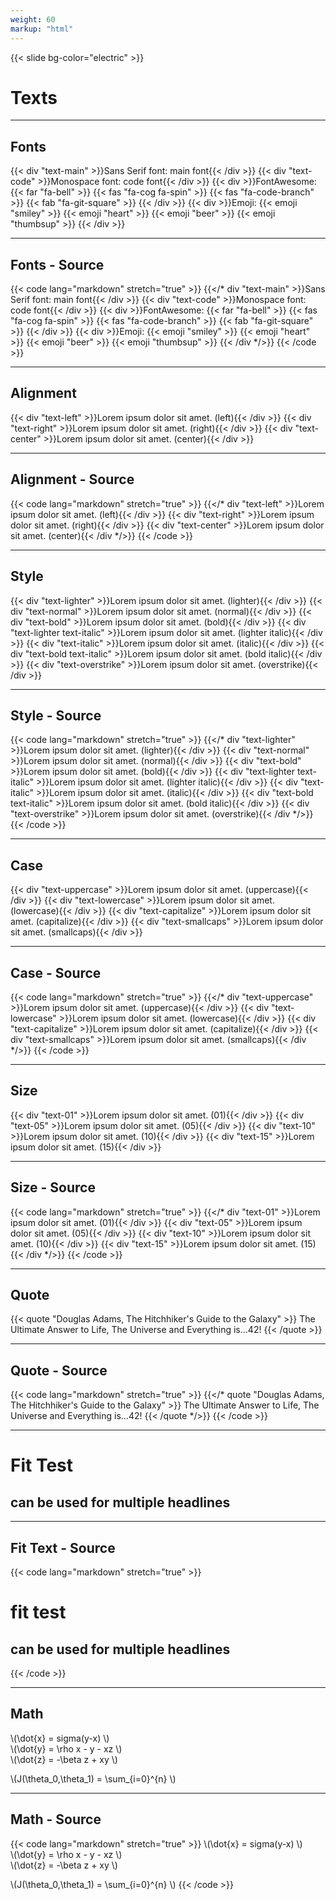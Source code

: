 ```yaml
---
weight: 60
markup: "html"
---
```

{{< slide bg-color="electric" >}}
# Texts

------
## Fonts
{{< div "text-main" >}}Sans Serif font: main font{{< /div >}}
{{< div "text-code" >}}Monospace font: code font{{< /div >}}
{{< div >}}FontAwesome:
  {{< far "fa-bell" >}}
  {{< fas "fa-cog fa-spin" >}}
  {{< fas "fa-code-branch" >}}
  {{< fab "fa-git-square" >}}
{{< /div >}}
{{< div >}}Emoji:
  {{< emoji "smiley" >}}
  {{< emoji "heart" >}}
  {{< emoji "beer" >}}
  {{< emoji "thumbsup" >}}
{{< /div >}}

------
## Fonts - Source
{{< code lang="markdown" stretch="true" >}}
{{</* div "text-main" >}}Sans Serif font: main font{{< /div >}}
{{< div "text-code" >}}Monospace font: code font{{< /div >}}
{{< div >}}FontAwesome:
  {{< far "fa-bell" >}}
  {{< fas "fa-cog fa-spin" >}}
  {{< fas "fa-code-branch" >}}
  {{< fab "fa-git-square" >}}
{{< /div >}}
{{< div >}}Emoji:
  {{< emoji "smiley" >}}
  {{< emoji "heart" >}}
  {{< emoji "beer" >}}
  {{< emoji "thumbsup" >}}
{{< /div */>}}
{{< /code >}}

------
## Alignment
{{< div "text-left" >}}Lorem ipsum dolor sit amet. (left){{< /div >}}
{{< div "text-right" >}}Lorem ipsum dolor sit amet. (right){{< /div >}}
{{< div "text-center" >}}Lorem ipsum dolor sit amet. (center){{< /div >}}

------
## Alignment - Source
{{< code lang="markdown" stretch="true" >}}
{{</* div "text-left" >}}Lorem ipsum dolor sit amet. (left){{< /div >}}
{{< div "text-right" >}}Lorem ipsum dolor sit amet. (right){{< /div >}}
{{< div "text-center" >}}Lorem ipsum dolor sit amet. (center){{< /div */>}}
{{< /code >}}

------
## Style
{{< div "text-lighter" >}}Lorem ipsum dolor sit amet. (lighter){{< /div >}}
{{< div "text-normal" >}}Lorem ipsum dolor sit amet. (normal){{< /div >}}
{{< div "text-bold" >}}Lorem ipsum dolor sit amet. (bold){{< /div >}}
{{< div "text-lighter text-italic" >}}Lorem ipsum dolor sit amet. (lighter italic){{< /div >}}
{{< div "text-italic" >}}Lorem ipsum dolor sit amet. (italic){{< /div >}}
{{< div "text-bold text-italic" >}}Lorem ipsum dolor sit amet. (bold italic){{< /div >}}
{{< div "text-overstrike" >}}Lorem ipsum dolor sit amet. (overstrike){{< /div >}}

------
## Style - Source
{{< code lang="markdown" stretch="true" >}}
{{</* div "text-lighter" >}}Lorem ipsum dolor sit amet. (lighter){{< /div >}}
{{< div "text-normal" >}}Lorem ipsum dolor sit amet. (normal){{< /div >}}
{{< div "text-bold" >}}Lorem ipsum dolor sit amet. (bold){{< /div >}}
{{< div "text-lighter text-italic" >}}Lorem ipsum dolor sit amet. (lighter italic){{< /div >}}
{{< div "text-italic" >}}Lorem ipsum dolor sit amet. (italic){{< /div >}}
{{< div "text-bold text-italic" >}}Lorem ipsum dolor sit amet. (bold italic){{< /div >}}
{{< div "text-overstrike" >}}Lorem ipsum dolor sit amet. (overstrike){{< /div */>}}
{{< /code >}}

------
## Case
{{< div "text-uppercase" >}}Lorem ipsum dolor sit amet. (uppercase){{< /div >}}
{{< div "text-lowercase" >}}Lorem ipsum dolor sit amet. (lowercase){{< /div >}}
{{< div "text-capitalize" >}}Lorem ipsum dolor sit amet. (capitalize){{< /div >}}
{{< div "text-smallcaps" >}}Lorem ipsum dolor sit amet. (smallcaps){{< /div >}}

------
## Case - Source
{{< code lang="markdown" stretch="true" >}}
{{</* div "text-uppercase" >}}Lorem ipsum dolor sit amet. (uppercase){{< /div >}}
{{< div "text-lowercase" >}}Lorem ipsum dolor sit amet. (lowercase){{< /div >}}
{{< div "text-capitalize" >}}Lorem ipsum dolor sit amet. (capitalize){{< /div >}}
{{< div "text-smallcaps" >}}Lorem ipsum dolor sit amet. (smallcaps){{< /div */>}}
{{< /code >}}

------
## Size
{{< div "text-01" >}}Lorem ipsum dolor sit amet. (01){{< /div >}}
{{< div "text-05" >}}Lorem ipsum dolor sit amet. (05){{< /div >}}
{{< div "text-10" >}}Lorem ipsum dolor sit amet. (10){{< /div >}}
{{< div "text-15" >}}Lorem ipsum dolor sit amet. (15){{< /div >}}

------
## Size - Source
{{< code lang="markdown" stretch="true" >}}
{{</* div "text-01" >}}Lorem ipsum dolor sit amet. (01){{< /div >}}
{{< div "text-05" >}}Lorem ipsum dolor sit amet. (05){{< /div >}}
{{< div "text-10" >}}Lorem ipsum dolor sit amet. (10){{< /div >}}
{{< div "text-15" >}}Lorem ipsum dolor sit amet. (15){{< /div */>}}
{{< /code >}}

------
## Quote
{{< quote "Douglas Adams, The Hitchhiker's Guide to the Galaxy" >}}
The Ultimate Answer to Life, The Universe and Everything is...42!
{{< /quote >}}

------
## Quote - Source
{{< code lang="markdown" stretch="true" >}}
{{</* quote "Douglas Adams, The Hitchhiker's Guide to the Galaxy" >}}
The Ultimate Answer to Life, The Universe and Everything is...42!
{{< /quote */>}}
{{< /code >}}

------
# Fit Test <!-- .element class="r-fit-text text-uppercase" -->
## can be used for multiple headlines <!-- .element class="r-fit-text text-uppercase text-electric" -->


------
## Fit Text - Source
{{< code lang="markdown" stretch="true" >}}
# fit test <!-- .element class="r-fit-text text-uppercase" -->
## can be used for multiple headlines <!-- .element class="r-fit-text text-uppercase text-electric" -->
{{< /code >}}


------
## Math
\\(\dot{x} = sigma(y-x) \\)<br>
\\(\dot{y} = \rho x - y - xz \\)<br>
\\(\dot{z} = -\beta z + xy \\)<br>

\\(J(\theta_0,\theta_1) = \sum_{i=0}^{n} \\)

------
## Math - Source
{{< code lang="markdown" stretch="true" >}}
\\(\dot{x} = sigma(y-x) \\)<br>
\\(\dot{y} = \rho x - y - xz \\)<br>
\\(\dot{z} = -\beta z + xy \\)<br>

\\(J(\theta_0,\theta_1) = \sum_{i=0}^{n} \\)
{{< /code >}}
